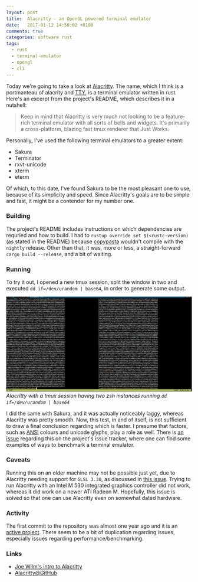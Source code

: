 ```yaml
---
layout: post
title:  Alacritty - an OpenGL powered terminal emulator
date:   2017-01-12 14:58:02 +0100
comments: true
categories: software rust
tags:
  - rust
  - terminal-emulator
  - opengl
  - cli
---
```


Today we're going to take a look at [Alacritty][alacritty-announcement]. The name, which I think is a portmanteau of alacrity and [TTY][jargon-tty], is a terminal emulator written in rust. Here's an excerpt from the project's README, which describes it in a nutshell:

>Keep in mind that Alacritty is very much not looking to be a feature-rich terminal emulator with all sorts of bells and widgets. It's primarily a cross-platform, blazing fast tmux renderer that Just Works.

Personally, I've used the following terminal emulators to a greater extent:

- Sakura
- Terminator
- rxvt-unicode
- xterm
- eterm

Of which, to this date, I've found Sakura to be the most pleasant one to use, because of its simplicity and speed. Since Alacritty's goals are to be simple and fast, it might be a contender for my number one.

### Building

The project's README includes instructions on which dependencies are requried and how to build. I had to `rustup override set $(<rustc-version)` (as stated in the README) because [copypasta][cargo-copypasta] wouldn't compile with the `nightly` release. Other than that, it was, more or less, a straight-forward `cargo build --release`, and a bit of waiting.

### Running

To try it out, I opened a new tmux session, split the window in two and executed `dd if=/dev/urandom | base64`, in order to generate some output.

![Alacritty test](/assets/img/post1/alacritty_1-compressor.png)
*Alacritty with a tmux session having two zsh instances running `dd if=/dev/urandom | base64`*

I did the same with Sakura, and it was actually noticeably laggy, whereas Alacritty was pretty smooth. Now, this test, in and of itself, is not sufficient to draw a final conclusion regarding which is faster. I presume that factors, such as [ANSI][jargon-ansi] colours and unicode glyphs, play a role as well. There is [an issue][alacritty-benchmark-issue] regarding this on the project's issue tracker, where one can find some examples of ways to benchmark a terminal emulator.

### Caveats

Running this on an older machine may not be possible just yet, due to Alacritty needing support for `GLSL 3.30`, as discussed in [this issue][alacritty-glsl-issue]. Trying to run Alacritty with an Intel M 530 integrated graphics controller did not work, whereas it did work on a newer ATI Radeon M. Hopefully, this issue is solved so that one can use Alacritty even on somewhat dated hardware.

### Activity

The first commit to the repository was almost one year ago and it is an [active project][alacritty-pulse]. There seem to be a bit of duplication regarding issues, especially issues regarding performance/benchmarking.

### Links

- [Joe Wilm's intro to Alacritty][alacritty-announcement]
- [Alacritty@GitHub][alacritty-gh]

[alacritty-announcement]: http://blog.jwilm.io/announcing-alacritty/
[alacritty-gh]: https://github.com/jwilm/alacritty
[alacritty-pulse]: https://github.com/jwilm/alacritty/pulse
[alacritty-benchmark-issue]: https://github.com/jwilm/alacritty/issues/289
[alacritty-glsl-issue]: https://github.com/jwilm/alacritty/issues/128
[cargo-copypasta]: https://crates.io/crates/copypasta

[jargon-tty]: http://catb.org/jargon/html/T/tty.html
[jargon-ansi]: http://catb.org/jargon/html/A/ANSI-standard.html
[sakura-home]: https://launchpad.net/sakura
[terminator-lp]: https://launchpad.net/terminator
